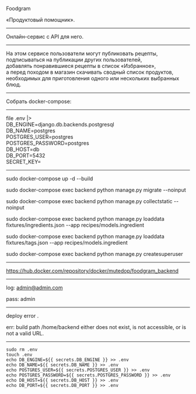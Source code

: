 Foodgram

«Продуктовый помощник».
___
Онлайн-сервис c API для него.
___
На этом сервисе пользователи могут публиковать рецепты,\
подписываться на публикации других пользователей,\
добавлять понравившиеся рецепты в список «Избранное»,\
а перед походом в магазин скачивать сводный список продуктов,\
необходимых для приготовления одного или нескольких выбранных блюд.
____
Собрать docker-compose:
___
file .env |>\
DB_ENGINE=django.db.backends.postgresql\
DB_NAME=postgres\
POSTGRES_USER=postgres\
POSTGRES_PASSWORD=postgres\
DB_HOST=db\
DB_PORT=5432\
SECRET_KEY=
___
sudo docker-compose up -d --build

sudo docker-compose exec backend python manage.py migrate --noinput

sudo docker-compose exec backend python manage.py collectstatic --noinput

sudo docker-compose exec backend python manage.py loaddata fixtures/ingredients.json --app recipes/models.ingredient

sudo docker-compose exec backend python manage.py loaddata fixtures/tags.json --app recipes/models.ingredient

sudo docker-compose exec backend python manage.py createsuperuser
___
https://hub.docker.com/repository/docker/mutedop/foodgram_backend
___
log: admin@admin.com

pass: admin
___
deploy error .

err: build path /home/backend either does not exist, is not accessible, or is not a valid URL.
___
    sudo rm .env
    touch .env
    echo DB_ENGINE=${{ secrets.DB_ENGINE }} >> .env
    echo DB_NAME=${{ secrets.DB_NAME }} >> .env
    echo POSTGRES_USER=${{ secrets.POSTGRES_USER }} >> .env
    echo POSTGRES_PASSWORD=${{ secrets.POSTGRES_PASSWORD }} >> .env
    echo DB_HOST=${{ secrets.DB_HOST }} >> .env
    echo DB_PORT=${{ secrets.DB_PORT }} >> .env